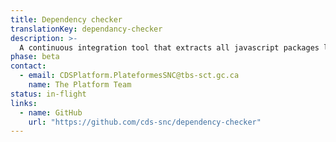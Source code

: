 ```yaml
---
title: Dependency checker
translationKey: dependancy-checker
description: >-
  A continuous integration tool that extracts all javascript packages listed in your package.json files, runs them against the tool available through https://npms.io, scores them, and creates issues in your repo alerting you if scores are too low.
phase: beta
contact:
  - email: CDSPlatform.PlateformesSNC@tbs-sct.gc.ca
    name: The Platform Team
status: in-flight
links:
  - name: GitHub
    url: "https://github.com/cds-snc/dependency-checker"
---
```

